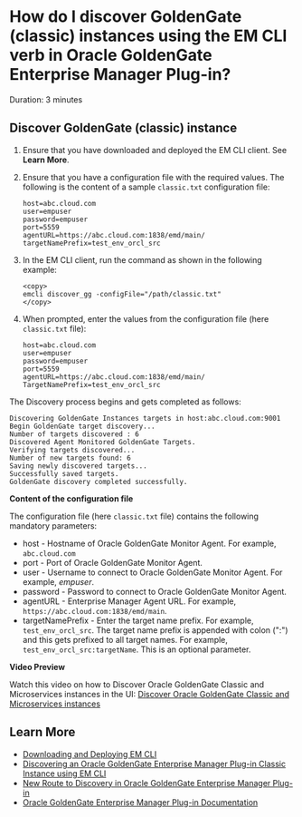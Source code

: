 # How do I discover GoldenGate (classic) instances using the EM CLI verb in Oracle GoldenGate Enterprise Manager Plug-in?
Duration: 3 minutes

## Discover GoldenGate (classic) instance

1. Ensure that you have downloaded and deployed the EM CLI client. See **Learn More**.
2. Ensure that you have a configuration file with the required values. The following is the content of a sample `classic.txt` configuration file:

    ```
    host=abc.cloud.com
    user=empuser
    password=empuser
    port=5559
    agentURL=https://abc.cloud.com:1838/emd/main/
    targetNamePrefix=test_env_orcl_src
    ```
3. In the EM CLI client, run the command as shown in the following example:

    ```
    <copy>
    emcli discover_gg -configFile="/path/classic.txt"
    </copy>
    ```   
4. When prompted, enter the values from the configuration file (here `classic.txt` file):

    ```
    host=abc.cloud.com
    user=empuser
    password=empuser
    port=5559
    agentURL=https://abc.cloud.com:1838/emd/main/
    TargetNamePrefix=test_env_orcl_src
    ```

The Discovery process begins and gets completed as follows:

```
Discovering GoldenGate Instances targets in host:abc.cloud.com:9001
Begin GoldenGate target discovery...
Number of targets discovered : 6
Discovered Agent Monitored GoldenGate Targets.
Verifying targets discovered...
Number of new targets found: 6
Saving newly discovered targets...
Successfully saved targets.
GoldenGate discovery completed successfully.
```
**Content of the configuration file**

The configuration file (here `classic.txt` file) contains the following mandatory parameters:

* host - Hostname of Oracle GoldenGate Monitor Agent. For example, `abc.cloud.com`
* port - Port of Oracle GoldenGate Monitor Agent.
* user - Username to connect to Oracle GoldenGate Monitor Agent. For example, *empuser*.
* password - Password to connect to Oracle GoldenGate Monitor Agent.
* agentURL - Enterprise Manager Agent URL. For example, `https://abc.cloud.com:1838/emd/main`.
* targetNamePrefix - Enter the target name prefix. For example, `test_env_orcl_src`. The target name prefix is appended with colon (":") and this gets prefixed to all target names. For example, `test_env_orcl_src:targetName`. This is an optional parameter.


**Video Preview**

Watch this video on how to Discover Oracle GoldenGate Classic and Microservices instances in the UI: [Discover Oracle GoldenGate Classic and Microservices instances](youtube:KAfmbzGDe9E)


## Learn More

* [Downloading and Deploying EM CLI ](https://docs.oracle.com/en/enterprise-manager/cloud-control/enterprise-manager-cloud-control/13.4/emcli/downloading-and-deploying-em-cli.html#GUID-5DD77C55-387D-43C3-9DC2-2245569A6AFF)
* [Discovering an Oracle GoldenGate Enterprise Manager Plug-in Classic Instance using EM CLI](https://docs.oracle.com/en/middleware/goldengate/emplugin/13.5.1/empug/discovering-oracle-goldengate-targets-classic-instance-emcli.html#GUID-CD43915E-8E6A-4835-8FEC-C1C9EC2763CD)
* [New Route to Discovery in Oracle GoldenGate Enterprise Manager Plug-in](https://blogs.oracle.com/dataintegration/post/new-route-to-discovery-in-oracle-goldengate-enterprise-manager-plug-in-134200)
* [Oracle GoldenGate Enterprise Manager Plug-in Documentation](https://docs.oracle.com/en/middleware/goldengate/emplugin/index.html)
